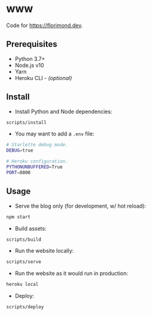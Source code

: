 # www

Code for https://florimond.dev.

## Prerequisites

- Python 3.7+
- Node.js v10
- Yarn
- Heroku CLI - *(optional)*

## Install

- Install Python and Node dependencies:

```bash
scripts/install
```

- You may want to add a `.env` file:

```bash
# Starlette debug mode.
DEBUG=true

# Heroku configuration.
PYTHONUNBUFFERED=True
PORT=8000
```

## Usage

- Serve the blog only (for development, w/ hot reload):

```bash
npm start
```

- Build assets:

```bash
scripts/build
```

- Run the website locally:

```bash
scripts/serve
```

- Run the website as it would run in production:

```bash
heroku local
```

- Deploy:

```bash
scripts/deploy
```
